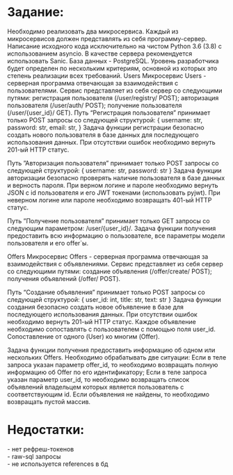 <h1>Задание:</h1>
Необходимо реализовать два микросервиса. Каждый из микросервисов должен представлять из себя программу-сервер. Написание исходного кода исключительно на чистом Python 3.6 (3.8) с использованием asyncio. В качестве сервера рекомендуется использовать Saniс. База данных - PostgreSQL.
Уровень разработчика будет определен по нескольким критериям, основной из которых это степень реализации всех требований.
Users
Микросервис Users - серверная программа отвечающая за взаимодействия с пользователями. Сервис представляет из себя сервер со следующими путями:
регистрация пользователя (/user/registry/ POST);
авторизация пользователя (/user/auth/ POST);
получение пользователя (/user/{user_id}/ GET).
Путь “Регистрация пользователя” принимает только POST запросы со следующей структурой: 
{
    username: str,
    password: str,
    email: str,
}
Задача функции регистрации безопасно создать нового пользователя в базе данных для последующего использования данных. При отсутствии ошибок необходимо вернуть 201-ый HTTP статус.

Путь ”Авторизация пользователя” принимает только POST запросы со следующей структурой: 
{
    username: str,
    password: str
}
Задача функции авторизации безопасно проверять наличие пользователя в базе данных и верность пароля. При верном логине и пароле необходимо вернуть JSON c id пользователя и его JWT токенами (использовать pyjwt). При неверном логине или пароле необходимо возвращать 401-ый HTTP статус.

Путь ”Получение пользователя” принимает только GET запросы со следующим параметром: /user/{user_id}/. Задача функции получения предоставить всю информацию о пользователе, все параметры модели пользователя и его offer`ы.

Offers
Микросервис Offers - серверная программа отвечающая за взаимодействия с объявлениями. Сервис представляет из себя сервер со следующими путями:
создание объявления (/offer/create/ POST);
получения объявлений (/offer/ POST).

Путь “Cоздание объявления” принимает только POST запросы со следующей структурой: 
{
    user_id: int,
    title: str,
	    text: str
}
Задача функции создания безопасно создать новое объявление в базе для последующего использования данных. При отсутствии ошибок необходимо вернуть 201-ый HTTP статус. Каждое объявление необходимо сопоставлять с пользователем с помощью поля user_id. Сопоставление от одного (User) ко многим (Offer).

Задача функции получения предоставить информацию об одном или нескольких Offers. Необходимо обрабатывать две ситуации:
Если в теле запроса указан параметр offer_id, то необходимо возвращать полную информацию об Offer по его идентификатору;
Если в теле запроса указан параметр user_id, то необходимо возвращать список объявлений владельцем которых является пользователь с соответствующим id.
Если объявления не найдены, то необходимо возвращать пустой массив.

<h1>Недостатки:</h1>
- нет рефреш-токенов<br>
- raw-sql запросы<br>
- не используется references в бд<br>
